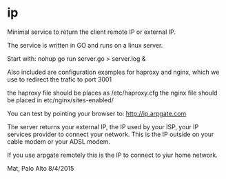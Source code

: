 # ip

Minimal service to return the client remote IP or external IP.

The service is written in GO and runs on a linux server.

Start with:  nohup go run server.go > server.log &

Also included are configuration examples for haproxy and nginx,
which we use to redirect the trafic to port 3001

the haproxy file should be places as /etc/haproxy.cfg
the nginx file should be placed in etc/nginx/sites-enabled/


You can test by pointing your browser to: http://ip.arpgate.com

The server returns your external IP, the IP used by your ISP, your IP services provider
to connect your network. This is the IP outside on your cable modem or your ADSL modem.

If you use arpgate remotely this is the IP to connect to yiur home network.



Mat, Palo Alto 8/4/2015




